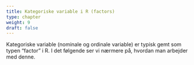 ```yaml
---
title: Kategoriske variable i R (factors)
type: chapter
weight: 9
draft: false
---
```

Kategoriske variable (nominale og ordinale variable) er typisk gemt som
typen “factor” i R. I det følgende ser vi nærmere på, hvordan man
arbejder med denne.
